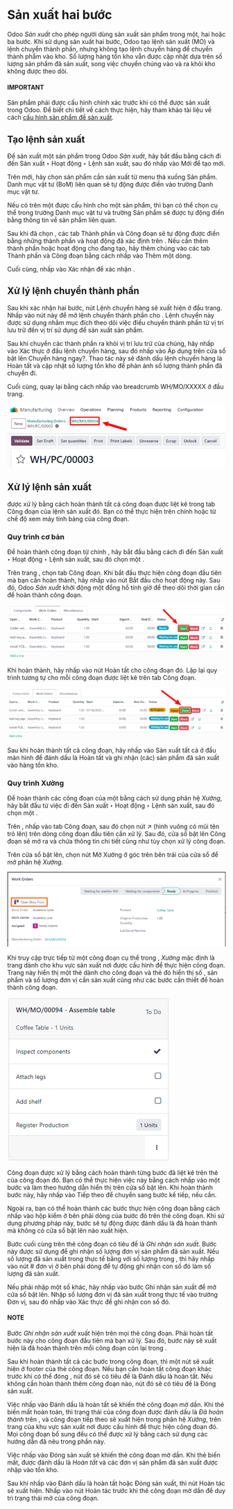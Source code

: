 # Sản xuất hai bước

Odoo *Sản xuất* cho phép người dùng sản xuất sản phẩm trong một, hai hoặc ba bước. Khi sử dụng sản xuất hai bước, Odoo tạo lệnh sản xuất (MO) và lệnh chuyển thành phần, nhưng không tạo lệnh chuyển hàng để chuyển thành phẩm vào kho. Số lượng hàng tồn kho vẫn được cập nhật dựa trên số lượng sản phẩm đã sản xuất, song việc chuyển chúng vào và ra khỏi kho không được theo dõi.

#### IMPORTANT
Sản phẩm phải được cấu hình chính xác trước khi có thể được sản xuất trong Odoo. Để biết chi tiết về cách thực hiện, hãy tham khảo tài liệu về cách [cấu hình sản phẩm để sản xuất](configure_manufacturing_product.md#manufacturing-management-configure-manufacturing-product).

## Tạo lệnh sản xuất

Để sản xuất một sản phẩm trong Odoo *Sản xuất*, hãy bắt đầu bằng cách đi đến Sản xuất ‣ Hoạt động ‣ Lệnh sản xuất, sau đó nhấp vào Mới để tạo  mới.

Trên  mới, hãy chọn sản phẩm cần sản xuất từ ​​menu thả xuống Sản phẩm. Danh mục vật tư (BoM) liên quan sẽ tự động được điền vào trường Danh mục vật tư.

Nếu có trên một  được cấu hình cho một sản phẩm, thì bạn có thể chọn  cụ thể trong trường Danh mục vật tư và trường Sản phẩm sẽ được tự động điền bằng thông tin về sản phẩm liên quan.

Sau khi đã chọn , các tab Thành phần và Công đoạn sẽ tự động được điền bằng những thành phần và hoạt động đã xác định trên . Nếu cần thêm thành phần hoặc hoạt động cho  đang tạo, hãy thêm chúng vào các tab Thành phần và Công đoạn bằng cách nhấp vào Thêm một dòng.

Cuối cùng, nhấp vào Xác nhận để xác nhận .

## Xử lý lệnh chuyển thành phần

Sau khi xác nhận  hai bước, nút Lệnh chuyển hàng sẽ xuất hiện ở đầu trang. Nhấp vào nút này để mở lệnh chuyển thành phần cho . Lệnh chuyển này được sử dụng nhằm mục đích theo dõi việc điều chuyển thành phần từ vị trí lưu trữ đến vị trí sử dụng để sản xuất sản phẩm.

Sau khi chuyển các thành phần ra khỏi vị trí lưu trữ của chúng, hãy nhấp vào Xác thực ở đầu lệnh chuyển hàng, sau đó nhấp vào Áp dụng trên cửa sổ bật lên Chuyển hàng ngay?. Thao tác này sẽ đánh dấu lệnh chuyển hàng là Hoàn tất và cập nhật số lượng tồn kho để phản ánh số lượng thành phần đã chuyển đi.

Cuối cùng, quay lại  bằng cách nhấp vào breadcrumb WH/MO/XXXXX ở đầu trang.

![Breadcrumb của lệnh sản xuất trên một lệnh chuyển thành phần.](two_step_manufacturing/mo-bread-crumb.png)

## Xử lý lệnh sản xuất

 được xử lý bằng cách hoàn thành tất cả công đoạn được liệt kê trong tab Công đoạn của lệnh sản xuất đó. Bạn có thể thực hiện trên chính  hoặc từ chế độ xem máy tính bảng của công đoạn.

### Quy trình cơ bản

Để hoàn thành công đoạn từ chính , hãy bắt đầu bằng cách đi đến Sản xuất ‣ Hoạt động ‣ Lệnh sản xuất, sau đó chọn một .

Trên trang , chọn tab Công đoạn. Khi bắt đầu thực hiện công đoạn đầu tiên mà bạn cần hoàn thành, hãy nhấp vào nút Bắt đầu cho hoạt động này. Sau đó, Odoo *Sản xuất* khởi động một đồng hồ tính giờ để theo dõi thời gian cần để hoàn thành công đoạn.

![Nút Bắt đầu cho công đoạn trong lệnh sản xuất.](two_step_manufacturing/start-button.png)

Khi hoàn thành, hãy nhấp vào nút Hoàn tất cho công đoạn đó. Lặp lại quy trình tương tự cho mỗi công đoạn được liệt kê trên tab Công đoạn.

![Nút Hoàn tất cho công đoạn trong lệnh sản xuất.](two_step_manufacturing/done-button.png)

Sau khi hoàn thành tất cả công đoạn, hãy nhấp vào Sản xuất tất cả ở đầu màn hình để đánh dấu  là Hoàn tất và ghi nhận (các) sản phẩm đã sản xuất vào hàng tồn kho.

### Quy trình Xưởng

Để hoàn thành các công đoạn của một  bằng cách sử dụng phân hệ *Xưởng*, hãy bắt đầu từ việc đi đến Sản xuất ‣ Hoạt động ‣ Lệnh sản xuất, sau đó chọn một .

Trên , nhấp vào tab Công đoạn, sau đó chọn nút ↗️ (hình vuông có mũi tên trỏ lên) trên dòng công đoạn đầu tiên cần xử lý. Sau đó, cửa sổ bật lên Công đoạn sẽ mở ra và chứa thông tin chi tiết cũng như tùy chọn xử lý công đoạn.

Trên cửa sổ bật lên, chọn nút Mở Xưởng ở góc trên bên trái của cửa sổ để mở phân hệ *Xưởng*.

![Nút Mở Xưởng để thực hiện công đoạn trong lệnh sản xuất.](two_step_manufacturing/shop-floor-button.png)

Khi truy cập trực tiếp từ một công đoạn cụ thể trong , *Xưởng* mặc định là trang dành cho khu vực sản xuất nơi được cấu hình để thực hiện công đoạn. Trang này hiển thị một thẻ dành cho công đoạn và thẻ đó hiển thị số , sản phẩm và số lượng đơn vị cần sản xuất cũng như các bước cần thiết để hoàn thành công đoạn.

![Thẻ công đoạn trên trang khu vực sản xuất trong phân hệ Xưởng.](two_step_manufacturing/work-order-card.png)

Công đoạn được xử lý bằng cách hoàn thành từng bước đã liệt kê trên thẻ của công đoạn đó. Bạn có thể thực hiện việc này bằng cách nhấp vào một bước và làm theo hướng dẫn hiển thị trên cửa sổ bật lên. Khi hoàn thành bước này, hãy nhấp vào Tiếp theo để chuyển sang bước kế tiếp, nếu cần.

Ngoài ra, bạn có thể hoàn thành các bước thực hiện công đoạn bằng cách nhấp vào hộp kiểm ở bên phải dòng của bước đó trên thẻ công đoạn. Khi sử dụng phương pháp này, bước sẽ tự động được đánh dấu là đã hoàn thành mà không có cửa sổ bật lên nào xuất hiện.

Bước cuối cùng trên thẻ công đoạn có tiêu đề là *Ghi nhận sản xuất*. Bước này được sử dụng để ghi nhận số lượng đơn vị sản phẩm đã sản xuất. Nếu số lượng đã sản xuất trong thực tế bằng với số lượng trong , thì hãy nhấp vào nút # đơn vị ở bên phải dòng để tự động ghi nhận con số đó làm số lượng đã sản xuất.

Nếu phải nhập một số khác, hãy nhấp vào bước Ghi nhận sản xuất để mở cửa sổ bật lên. Nhập số lượng đơn vị đã sản xuất trong thực tế vào trường Đơn vị, sau đó nhấp vào Xác thực để ghi nhận con số đó.

#### NOTE
Bước *Ghi nhận sản xuất* xuất hiện trên mọi thẻ công đoạn. Phải hoàn tất bước này cho công đoạn đầu tiên mà bạn xử lý. Sau đó, bước này sẽ xuất hiện là đã hoàn thành trên mỗi công đoạn còn lại trong .

Sau khi hoàn thành tất cả các bước trong công đoạn, thì một nút sẽ xuất hiện ở footer của thẻ công đoạn. Nếu bạn cần hoàn tất công đoạn khác trước khi có thể đóng , nút đó sẽ có tiêu đề là Đánh dấu là hoàn tất. Nếu không cần hoàn thành thêm công đoạn nào, nút đó sẽ có tiêu đề là Đóng sản xuất.

Việc nhấp vào Đánh dấu là hoàn tất sẽ khiến thẻ công đoạn mờ dần. Khi thẻ biến mất hoàn toàn, thì trạng thái của công đoạn được đánh dấu là  *Đã hoàn thành* trên , và công đoạn tiếp theo sẽ xuất hiện trong phân hệ *Xưởng*, trên trang của khu vực sản xuất nơi được cấu hình để thực hiện công đoạn đó. Mọi công đoạn bổ sung đều có thể được xử lý bằng cách sử dụng các hướng dẫn đã nêu trong phần này.

Việc nhấp vào Đóng sản xuất sẽ khiến thẻ công đoạn mờ dần. Khi thẻ biến mất,  được đánh dấu là *Hoàn tất* và các đơn vị sản phẩm đã sản xuất được nhập vào tồn kho.

Sau khi nhấp vào Đánh dấu là hoàn tất hoặc Đóng sản xuất, thì nút Hoàn tác sẽ xuất hiện. Nhấp vào nút Hoàn tác trước khi thẻ công đoạn mờ dần để duy trì trạng thái mở của công đoạn.
